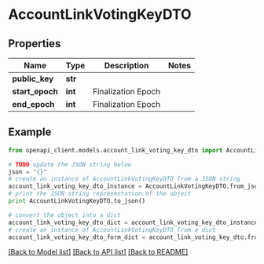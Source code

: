 # AccountLinkVotingKeyDTO


## Properties

Name | Type | Description | Notes
------------ | ------------- | ------------- | -------------
**public_key** | **str** |  | 
**start_epoch** | **int** | Finalization Epoch | 
**end_epoch** | **int** | Finalization Epoch | 

## Example

```python
from openapi_client.models.account_link_voting_key_dto import AccountLinkVotingKeyDTO

# TODO update the JSON string below
json = "{}"
# create an instance of AccountLinkVotingKeyDTO from a JSON string
account_link_voting_key_dto_instance = AccountLinkVotingKeyDTO.from_json(json)
# print the JSON string representation of the object
print AccountLinkVotingKeyDTO.to_json()

# convert the object into a dict
account_link_voting_key_dto_dict = account_link_voting_key_dto_instance.to_dict()
# create an instance of AccountLinkVotingKeyDTO from a dict
account_link_voting_key_dto_form_dict = account_link_voting_key_dto.from_dict(account_link_voting_key_dto_dict)
```
[[Back to Model list]](../README.md#documentation-for-models) [[Back to API list]](../README.md#documentation-for-api-endpoints) [[Back to README]](../README.md)



